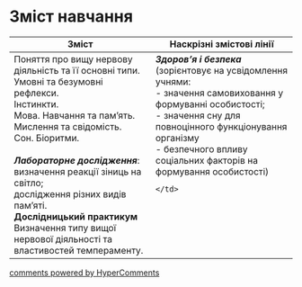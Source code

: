 <div id="hypercomments_widget" class="js-hypercomments-widget invisible"></div>

# Зміст навчання

<table>
  <tr>
    <td width="50%" align="center"><b>Зміст</b></td>
    <td width="50%" align="center"><b>Наскрізні змістові лінії</b></td>
  </tr>
<tbody>
  <tr>
<td width="50%" style="vertical-align:top !important;">
Поняття про вищу нервову діяльність та її основні типи.<br>
Умовні та безумовні рефлекси.<br>
Інстинкти. <br>
Мова. Навчання та пам’ять. Мислення та свідомість.<br>
Сон. Біоритми.<br>
<br>
<b><i>Лабораторне дослідження</i></b>:<br>
визначення реакції зіниць на світло; <br>
дослідження різних видів пам’яті.<br>
<b>Дослідницький практикум</b><br>
Визначення типу вищої нервової діяльності та властивостей темпераменту.<br>
</td>
<td width="50%" style="vertical-align:top !important;">
<b><i>Здоров’я і безпека</i></b><br>
(зорієнтовує на усвідомлення учнями: <br>
- значення самовиховання у формуванні особистості;<br>
- значення сну для повноцінного функціонування організму<br>
- безпечного впливу соціальних факторів на формування особистості)

    </td>
  </tr>
 
</table>

<div class="js-hypercomments-container">
<a href="http://hypercomments.com" class="hc-link" title="comments widget">comments powered by HyperComments</a>
</div>